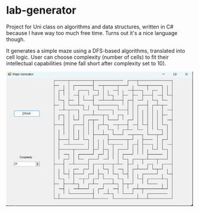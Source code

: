 # lab-generator
Project for Uni class on algorithms and data structures, written in C# because I have way too much free time. 
Turns out it's a nice language though.

It generates a simple maze using a DFS-based algorithms, translated into cell logic. 
User can choose complexity (number of cells) to fit their intellectual capabilities (mine fall short after complexity set to 10).

![I've messed up apparently](https://github.com/Pug0r/lab-generator/blob/master/images/final_result.png?raw=true)
